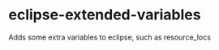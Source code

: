 eclipse-extended-variables
==========================

Adds some extra variables to eclipse, such as resource_locs
